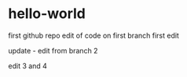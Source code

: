 # hello-world
first github repo
edit of code on first branch
first edit

update - edit from branch 2

edit 3 and 4
